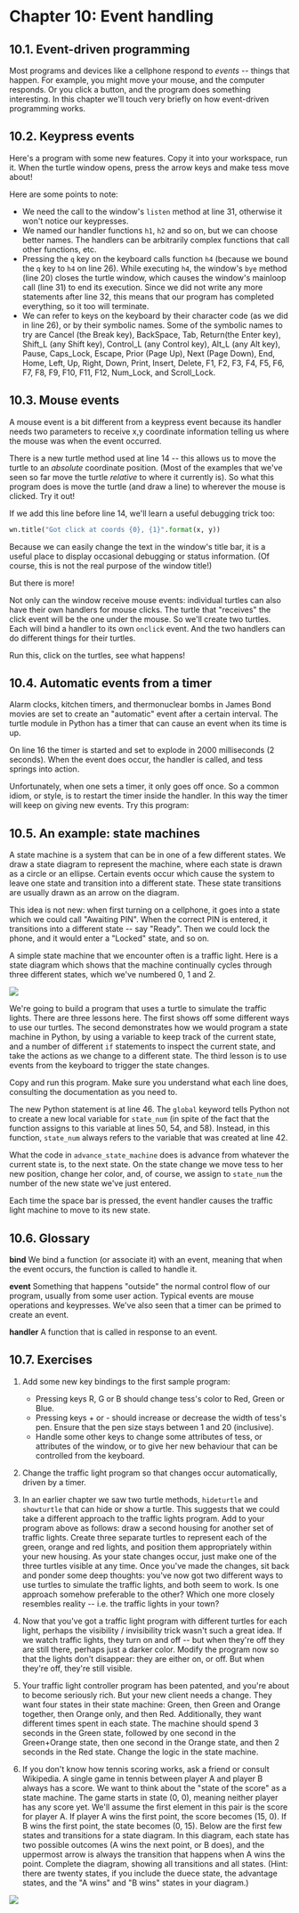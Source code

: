 # Chapter 10: Event handling

## 10.1. Event-driven programming

Most programs and devices like a cellphone respond to *events* -- things that happen. For example, you might move your mouse, and the computer responds. Or you click a button, and the program does something interesting. In this chapter we'll touch very briefly on how event-driven programming works.

## 10.2. Keypress events

Here's a program with some new features. Copy it into your workspace, run it. When the turtle window opens, press the arrow keys and make tess move about!

Here are some points to note:

-   We need the call to the window's `listen` method at line 31, otherwise it won't notice our keypresses.
-   We named our handler functions `h1`, `h2` and so on, but we can choose better names. The handlers can be arbitrarily complex functions that call other functions, etc.
-   Pressing the `q` key on the keyboard calls function `h4` (because we bound the `q` key to `h4` on line 26). While executing `h4`, the window's `bye` method (line 20) closes the turtle window, which causes the window's mainloop call (line 31) to end its execution. Since we did not write any more statements after line 32, this means that our program has completed everything, so it too will terminate.
-   We can refer to keys on the keyboard by their character code (as we did in line 26), or by their symbolic names. Some of the symbolic names to try are Cancel (the Break key), BackSpace, Tab, Return(the Enter key), Shift_L (any Shift key), Control_L (any Control key), Alt_L (any Alt key), Pause, Caps_Lock, Escape, Prior (Page Up), Next (Page Down), End, Home, Left, Up, Right, Down, Print, Insert, Delete, F1, F2, F3, F4, F5, F6, F7, F8, F9, F10, F11, F12, Num_Lock, and Scroll_Lock.

## 10.3. Mouse events

A mouse event is a bit different from a keypress event because its handler needs two parameters to receive x,y coordinate information telling us where the mouse was when the event occurred.

There is a new turtle method used at line 14 -- this allows us to move the turtle to an *absolute* coordinate position. (Most of the examples that we've seen so far move the turtle *relative* to where it currently is). So what this program does is move the turtle (and draw a line) to wherever the mouse is clicked. Try it out!

If we add this line before line 14, we'll learn a useful debugging trick too:

```python
wn.title("Got click at coords {0}, {1}".format(x, y))
```

Because we can easily change the text in the window's title bar, it is a useful place to display occasional debugging or status information. (Of course, this is not the real purpose of the window title!)

But there is more!

Not only can the window receive mouse events: individual turtles can also have their own handlers for mouse clicks. The turtle that "receives" the click event will be the one under the mouse. So we'll create two turtles. Each will bind a handler to its own `onclick` event. And the two handlers can do different things for their turtles.

Run this, click on the turtles, see what happens!

## 10.4. Automatic events from a timer

Alarm clocks, kitchen timers, and thermonuclear bombs in James Bond movies are set to create an "automatic" event after a certain interval. The turtle module in Python has a timer that can cause an event when its time is up.

On line 16 the timer is started and set to explode in 2000 milliseconds (2 seconds). When the event does occur, the handler is called, and tess springs into action.

Unfortunately, when one sets a timer, it only goes off once. So a common idiom, or style, is to restart the timer inside the handler. In this way the timer will keep on giving new events. Try this program:

## 10.5. An example: state machines

A state machine is a system that can be in one of a few different states. We draw a state diagram to represent the machine, where each state is drawn as a circle or an ellipse. Certain events occur which cause the system to leave one state and transition into a different state. These state transitions are usually drawn as an arrow on the diagram.

This idea is not new: when first turning on a cellphone, it goes into a state which we could call "Awaiting PIN". When the correct PIN is entered, it transitions into a different state -- say "Ready". Then we could lock the phone, and it would enter a "Locked" state, and so on.

A simple state machine that we encounter often is a traffic light. Here is a state diagram which shows that the machine continually cycles through three different states, which we've numbered 0, 1 and 2.

![](Chapter-10/fsm_traffic_lights.png)

We're going to build a program that uses a turtle to simulate the traffic lights. There are three lessons here. The first shows off some different ways to use our turtles. The second demonstrates how we would program a state machine in Python, by using a variable to keep track of the current state, and a number of different `if` statements to inspect
the current state, and take the actions as we change to a different state. The third lesson is to use events from the keyboard to trigger the state changes.

Copy and run this program. Make sure you understand what each line does, consulting the documentation as you need to.

The new Python statement is at line 46. The `global` keyword tells Python not to create a new local variable for `state_num` (in spite of the fact that the function assigns to this variable at lines 50, 54, and 58). Instead, in this function, `state_num` always refers to the variable that was created at line 42.

What the code in `advance_state_machine` does is advance from whatever the current state is, to the next state. On the state change we move tess to her new position, change her color, and, of course, we assign to `state_num` the number of the new state we've just entered.

Each time the space bar is pressed, the event handler causes the traffic light machine to move to its new state.

## 10.6. Glossary

**bind**
We bind a function (or associate it) with an event, meaning that when the event occurs, 
the function is called to handle it.

**event**
Something that happens "outside" the normal control flow of our program, usually from some 
user action. Typical events are mouse operations and keypresses. We've also seen that a 
timer can be primed to create an event.

**handler**
A function that is called in response to an event.

## 10.7. Exercises

1.  Add some new key bindings to the first sample program:

    -   Pressing keys R, G or B should change tess's color to Red, Green or Blue.
    -   Pressing keys + or - should increase or decrease the width of tess's pen. Ensure that the pen size stays between 1 and 20 (inclusive).
    -   Handle some other keys to change some attributes of tess, or attributes of the window, or to give her new behaviour that can be controlled from the keyboard.

2.  Change the traffic light program so that changes occur automatically, driven by a timer.

3.  In an earlier chapter we saw two turtle methods, `hideturtle` and `showturtle` that can hide or show a turtle. This suggests that we could take a different approach to the traffic lights program. Add to your program above as follows: draw a second housing for another set of traffic lights. Create three separate turtles to represent each of the green, orange and red lights, and position them appropriately within your new housing. As your state changes occur, just make one of the three turtles visible at any time. Once you've made the changes, sit back and ponder some deep thoughts: you've now got two different ways to use turtles to simulate the traffic lights, and both seem to work. Is one approach somehow preferable to the other? Which one more closely resembles reality -- i.e. the traffic lights in your town?

4.  Now that you've got a traffic light program with different turtles for each light, perhaps the visibility / invisibility trick wasn't such a great idea. If we watch traffic lights, they turn on and off -- but when they're off they are still there, perhaps just a darker color. Modify the program now so that the lights don't
 disappear: they are either on, or off. But when they're off, they're still visible.

5.  Your traffic light controller program has been patented, and you're about to become seriously rich. But your new client needs a change. They want four states in their state machine: Green, then Green and Orange together, then Orange only, and then Red. Additionally, they want different times spent in each state. The machine should spend 3
 seconds in the Green state, followed by one second in the Green+Orange state, then one second in the Orange state, and then 2 seconds in the Red state. Change the logic in the state machine.

6.  If you don't know how tennis scoring works, ask a friend or consult Wikipedia. A single game in tennis between player A and player B always has a score. We want to think about the "state of the score" as a state machine. The game starts in state (0, 0), meaning neither player has any score yet. We'll assume the first element in this pair is the score for player A. If player A wins the first point, the score becomes (15, 0). If B wins the first point, the state becomes (0, 15). Below are the first few states and transitions for a state diagram. In this diagram, each state has two possible outcomes (A wins the next point, or B does), and the uppermost arrow is always the transition that happens when A wins the point. Complete the diagram, showing all transitions and all states. (Hint: there are twenty states, if you include the duece state, the advantage states, and the "A wins" and "B wins" states in your diagram.)

![](Chapter-10/fsm_tennis_scores.png)
